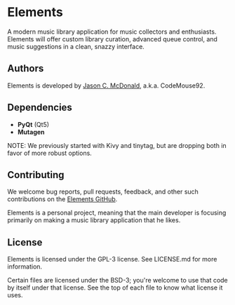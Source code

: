 # Elements

A modern music library application for music collectors and enthusiasts.
Elements will offer custom library curation, advanced queue control, and music
suggestions in a clean, snazzy interface.

## Authors

Elements is developed by [Jason C. McDonald](http://www.indelibluepen.com/),
a.k.a. CodeMouse92.

## Dependencies

- **PyQt** (Qt5)
- **Mutagen**

NOTE: We previously started with Kivy and tinytag, but are dropping both in
favor of more robust options.

## Contributing

We welcome bug reports, pull requests, feedback, and other such contributions on
the [Elements GitHub](https://github.com/CodeMouse92/Elements).

Elements is a personal project, meaning that the main developer is focusing
primarily on making a music library application that he likes.

## License

Elements is licensed under the GPL-3 license. See LICENSE.md for more
information.

Certain files are licensed under the BSD-3; you're welcome to
use that code by itself under that license. See the top of each file to know
what license it uses.
